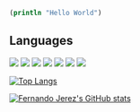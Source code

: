 ```clojure
(println "Hello World")
```

## Languages

![](https://img.shields.io/badge/Python-FFD43B?style=for-the-badge&logo=python&logoColor=darkgreen)
![](https://img.shields.io/badge/TypeScript-007ACC?style=for-the-badge&logo=typescript&logoColor=white)
![](https://img.shields.io/badge/Clojure-5881D8?style=for-the-badge&logo=clojure&logoColor=white)
![](https://img.shields.io/badge/Kotlin-0095D5?&style=for-the-badge&logo=kotlin&logoColor=white)
![](https://img.shields.io/badge/Dart-0175C2?style=for-the-badge&logo=dart&logoColor=white)
![](https://img.shields.io/badge/Java-ED8B00?style=for-the-badge&logo=java&logoColor=white)
![](https://img.shields.io/badge/Rust-0175C2?style=for-the-badge&logo=java&logoColor=white)

[![Top Langs](https://github-readme-stats.vercel.app/api/top-langs/?username=fernandojerez&layout=compact)](https://github.com/anuraghazra/github-readme-stats)


[![Fernando Jerez's GitHub stats](https://github-readme-stats.vercel.app/api?username=fernandojerez)](https://github.com/anuraghazra/github-readme-stats)
